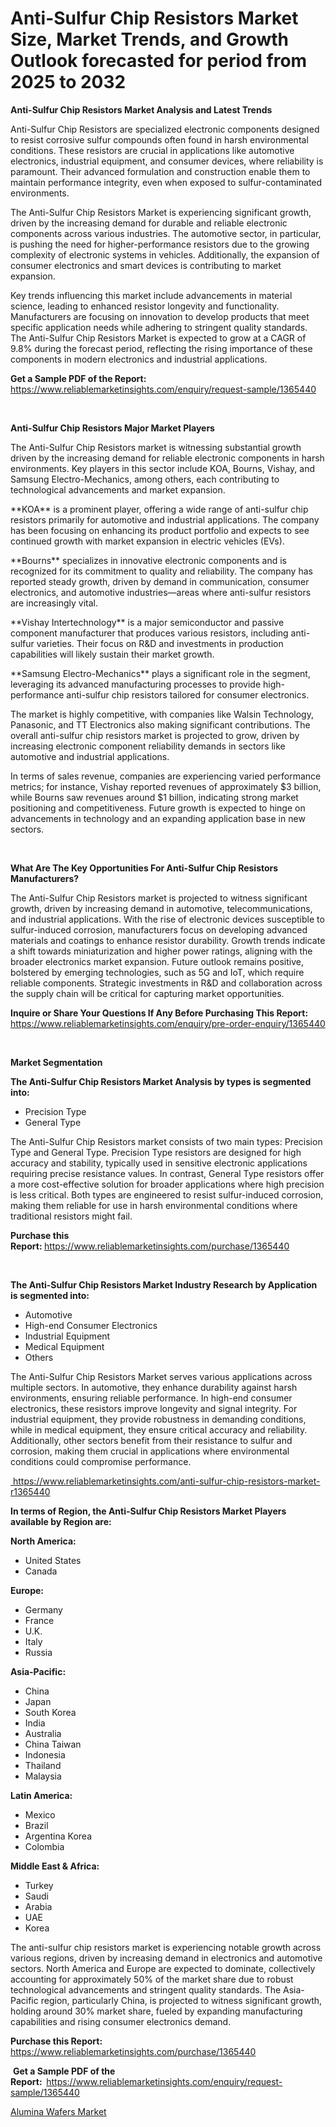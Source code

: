 <p><h1>Anti-Sulfur Chip Resistors Market Size, Market Trends, and Growth Outlook forecasted for period from 2025 to 2032</h1></p><p><strong>Anti-Sulfur Chip Resistors Market Analysis and Latest Trends</strong></p>
<p><p>Anti-Sulfur Chip Resistors are specialized electronic components designed to resist corrosive sulfur compounds often found in harsh environmental conditions. These resistors are crucial in applications like automotive electronics, industrial equipment, and consumer devices, where reliability is paramount. Their advanced formulation and construction enable them to maintain performance integrity, even when exposed to sulfur-contaminated environments.</p><p>The Anti-Sulfur Chip Resistors Market is experiencing significant growth, driven by the increasing demand for durable and reliable electronic components across various industries. The automotive sector, in particular, is pushing the need for higher-performance resistors due to the growing complexity of electronic systems in vehicles. Additionally, the expansion of consumer electronics and smart devices is contributing to market expansion.</p><p>Key trends influencing this market include advancements in material science, leading to enhanced resistor longevity and functionality. Manufacturers are focusing on innovation to develop products that meet specific application needs while adhering to stringent quality standards. The Anti-Sulfur Chip Resistors Market is expected to grow at a CAGR of 9.8% during the forecast period, reflecting the rising importance of these components in modern electronics and industrial applications.</p></p>
<p><strong>Get a Sample PDF of the Report:&nbsp;</strong> <a href="https://www.reliablemarketinsights.com/enquiry/request-sample/1365440?utm_campaign=3497&utm_medium=2&utm_source=Github&utm_content=ia&utm_term=22032025&utm_id=anti-sulfur-chip-resistors">https://www.reliablemarketinsights.com/enquiry/request-sample/1365440</a></p>
<p>&nbsp;</p>
<p><strong>Anti-Sulfur Chip Resistors Major Market Players</strong></p>
<p><p>The Anti-Sulfur Chip Resistors market is witnessing substantial growth driven by the increasing demand for reliable electronic components in harsh environments. Key players in this sector include KOA, Bourns, Vishay, and Samsung Electro-Mechanics, among others, each contributing to technological advancements and market expansion.</p><p>**KOA** is a prominent player, offering a wide range of anti-sulfur chip resistors primarily for automotive and industrial applications. The company has been focusing on enhancing its product portfolio and expects to see continued growth with market expansion in electric vehicles (EVs).</p><p>**Bourns** specializes in innovative electronic components and is recognized for its commitment to quality and reliability. The company has reported steady growth, driven by demand in communication, consumer electronics, and automotive industries—areas where anti-sulfur resistors are increasingly vital.</p><p>**Vishay Intertechnology** is a major semiconductor and passive component manufacturer that produces various resistors, including anti-sulfur varieties. Their focus on R&D and investments in production capabilities will likely sustain their market growth.</p><p>**Samsung Electro-Mechanics** plays a significant role in the segment, leveraging its advanced manufacturing processes to provide high-performance anti-sulfur chip resistors tailored for consumer electronics.</p><p>The market is highly competitive, with companies like Walsin Technology, Panasonic, and TT Electronics also making significant contributions. The overall anti-sulfur chip resistors market is projected to grow, driven by increasing electronic component reliability demands in sectors like automotive and industrial applications.</p><p>In terms of sales revenue, companies are experiencing varied performance metrics; for instance, Vishay reported revenues of approximately $3 billion, while Bourns saw revenues around $1 billion, indicating strong market positioning and competitiveness. Future growth is expected to hinge on advancements in technology and an expanding application base in new sectors.</p></p>
<p>&nbsp;</p>
<p><strong>What Are The Key Opportunities For Anti-Sulfur Chip Resistors Manufacturers?</strong></p>
<p><p>The Anti-Sulfur Chip Resistors market is projected to witness significant growth, driven by increasing demand in automotive, telecommunications, and industrial applications. With the rise of electronic devices susceptible to sulfur-induced corrosion, manufacturers focus on developing advanced materials and coatings to enhance resistor durability. Growth trends indicate a shift towards miniaturization and higher power ratings, aligning with the broader electronics market expansion. Future outlook remains positive, bolstered by emerging technologies, such as 5G and IoT, which require reliable components. Strategic investments in R&D and collaboration across the supply chain will be critical for capturing market opportunities.</p></p>
<p><strong>Inquire or Share Your Questions If Any Before Purchasing This Report:</strong> <a href="https://www.reliablemarketinsights.com/enquiry/pre-order-enquiry/1365440?utm_campaign=3497&utm_medium=2&utm_source=Github&utm_content=ia&utm_term=22032025&utm_id=anti-sulfur-chip-resistors">https://www.reliablemarketinsights.com/enquiry/pre-order-enquiry/1365440</a></p>
<p>&nbsp;</p>
<p><strong>Market Segmentation</strong></p>
<p><strong>The Anti-Sulfur Chip Resistors Market Analysis by types is segmented into:</strong></p>
<p><ul><li>Precision Type</li><li>General Type</li></ul></p>
<p><p>The Anti-Sulfur Chip Resistors market consists of two main types: Precision Type and General Type. Precision Type resistors are designed for high accuracy and stability, typically used in sensitive electronic applications requiring precise resistance values. In contrast, General Type resistors offer a more cost-effective solution for broader applications where high precision is less critical. Both types are engineered to resist sulfur-induced corrosion, making them reliable for use in harsh environmental conditions where traditional resistors might fail.</p></p>
<p><strong>Purchase this Report:&nbsp;</strong><a href="https://www.reliablemarketinsights.com/purchase/1365440?utm_campaign=3497&utm_medium=2&utm_source=Github&utm_content=ia&utm_term=22032025&utm_id=anti-sulfur-chip-resistors">https://www.reliablemarketinsights.com/purchase/1365440</a></p>
<p>&nbsp;</p>
<p><strong>The Anti-Sulfur Chip Resistors Market Industry Research by Application is segmented into:</strong></p>
<p><ul><li>Automotive</li><li>High-end Consumer Electronics</li><li>Industrial Equipment</li><li>Medical Equipment</li><li>Others</li></ul></p>
<p><p>The Anti-Sulfur Chip Resistors Market serves various applications across multiple sectors. In automotive, they enhance durability against harsh environments, ensuring reliable performance. In high-end consumer electronics, these resistors improve longevity and signal integrity. For industrial equipment, they provide robustness in demanding conditions, while in medical equipment, they ensure critical accuracy and reliability. Additionally, other sectors benefit from their resistance to sulfur and corrosion, making them crucial in applications where environmental conditions could compromise performance.</p></p>
<p><a href="https://www.reliablemarketinsights.com/anti-sulfur-chip-resistors-market-r1365440?utm_campaign=3497&utm_medium=2&utm_source=Github&utm_content=ia&utm_term=22032025&utm_id=anti-sulfur-chip-resistors">&nbsp;https://www.reliablemarketinsights.com/anti-sulfur-chip-resistors-market-r1365440</a></p>
<p><strong>In terms of Region, the Anti-Sulfur Chip Resistors Market Players available by Region are:</strong></p>
<p>
    <p> <strong> North America: </strong>
        <ul>
            <li>United States</li>
            <li>Canada</li>
        </ul>
        </p> 
    <p> <strong> Europe: </strong>
        <ul>
            <li>Germany</li>
            <li>France</li>
            <li>U.K.</li>
            <li>Italy</li>
            <li>Russia</li>
        </ul>
        </p> 
    <p> <strong> Asia-Pacific: </strong>
        <ul>
            <li>China</li>
            <li>Japan</li>
            <li>South Korea</li>
            <li>India</li>
            <li>Australia</li>
            <li>China Taiwan</li>
            <li>Indonesia</li>
            <li>Thailand</li>
            <li>Malaysia</li>
        </ul>
        </p> 
    <p> <strong> Latin America: </strong>
        <ul>
            <li>Mexico</li>
            <li>Brazil</li>
            <li>Argentina Korea</li>
            <li>Colombia</li>
        </ul>
        </p> 
    <p> <strong> Middle East & Africa: </strong>
        <ul>
            <li>Turkey</li>
            <li>Saudi</li>
            <li>Arabia</li>
            <li>UAE</li>
            <li>Korea</li>
        </ul>
    </p>
    </p>
<p><p>The anti-sulfur chip resistors market is experiencing notable growth across various regions, driven by increasing demand in electronics and automotive sectors. North America and Europe are expected to dominate, collectively accounting for approximately 50% of the market share due to robust technological advancements and stringent quality standards. The Asia-Pacific region, particularly China, is projected to witness significant growth, holding around 30% market share, fueled by expanding manufacturing capabilities and rising consumer electronics demand.</p></p>
<p><strong>Purchase this Report: </strong><a href="https://www.reliablemarketinsights.com/purchase/1365440?utm_campaign=3497&utm_medium=2&utm_source=Github&utm_content=ia&utm_term=22032025&utm_id=anti-sulfur-chip-resistors">https://www.reliablemarketinsights.com/purchase/1365440</a></p>
<p>&nbsp;<strong>Get a Sample PDF of the Report:&nbsp;&nbsp;</strong><a href="https://www.reliablemarketinsights.com/enquiry/request-sample/1365440?utm_campaign=3497&utm_medium=2&utm_source=Github&utm_content=ia&utm_term=22032025&utm_id=anti-sulfur-chip-resistors">https://www.reliablemarketinsights.com/enquiry/request-sample/1365440</a></p>
<p><strong></strong></p>
<p><p><a href="https://github.com/iyachikareva/Market-Research-Report-List-1/blob/main/alumina-wafers-market.md?utm_campaign=3497&utm_medium=2&utm_source=Github&utm_content=ia&utm_term=22032025&utm_id=anti-sulfur-chip-resistors">Alumina Wafers Market</a></p></p>